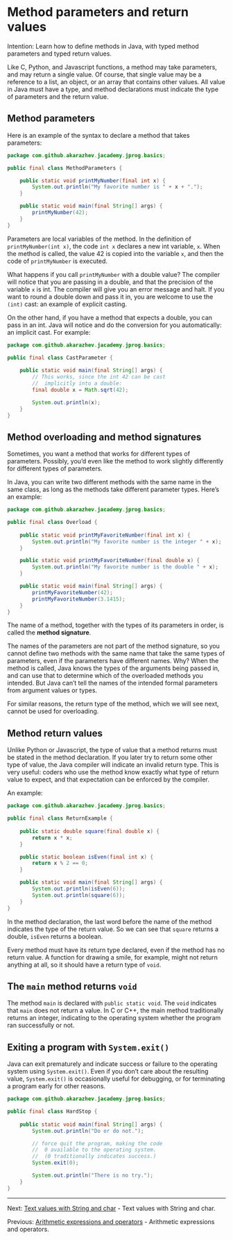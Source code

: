 # Method parameters and return values

Intention: Learn how to define methods in Java, with typed method parameters and typed return values.

Like C, Python, and Javascript functions, a method may take parameters, and may return a single value. Of course, 
that single value may be a reference to a list, an object, or an array that contains other values. 
All value in Java must have a type, and method declarations must indicate the type of parameters and the return value.

## Method parameters

Here is an example of the syntax to declare a method that takes parameters:

```java
package com.github.akarazhev.jacademy.jprog.basics;

public final class MethodParameters {

    public static void printMyNumber(final int x) {
        System.out.println("My favorite number is " + x + ".");
    }

    public static void main(final String[] args) {
        printMyNumber(42);
    }
}
```

Parameters are local variables of the method. In the definition of `printMyNumber(int x)`, the code `int x` declares 
a new int variable, `x`. When the method is called, the value 42 is copied into the variable `x`, and then the code of 
`printMyNumber` is executed.

What happens if you call `printMyNumber` with a double value? The compiler will notice that you are passing in a double, 
and that the precision of the variable `x` is int. The compiler will give you an error message and halt. 
If you want to round a double down and pass it in, you are welcome to use the `(int)` cast: an example of explicit casting.

On the other hand, if you have a method that expects a double, you can pass in an int. Java will notice and do the 
conversion for you automatically: an implicit cast. For example:

```java
package com.github.akarazhev.jacademy.jprog.basics;

public final class CastParameter {
    
    public static void main(final String[] args) {
        // This works, since the int 42 can be cast
        //  implicitly into a double:
        final double x = Math.sqrt(42);

        System.out.println(x);
    }
}
```

## Method overloading and method signatures

Sometimes, you want a method that works for different types of parameters. Possibly, you’d even like the method 
to work slightly differently for different types of parameters.

In Java, you can write two different methods with the same name in the same class, as long as the methods take different 
parameter types. Here’s an example:

```java
package com.github.akarazhev.jacademy.jprog.basics;

public final class Overload {
    
    public static void printMyFavoriteNumber(final int x) {
        System.out.println("My favorite number is the integer " + x);
    }

    public static void printMyFavoriteNumber(final double x) {
        System.out.println("My favorite number is the double " + x);
    }

    public static void main(final String[] args) {
        printMyFavoriteNumber(42);
        printMyFavoriteNumber(3.1415);
    }
}
```

The name of a method, together with the types of its parameters in order, is called the <b>method signature</b>.

The names of the parameters are not part of the method signature, so you cannot define two methods with the same name 
that take the same types of parameters, even if the parameters have different names. Why? 
When the method is called, Java knows the types of the arguments being passed in, and can use that to determine which of 
the overloaded methods you intended. But Java can’t tell the names of the intended formal parameters from argument 
values or types.

For similar reasons, the return type of the method, which we will see next, cannot be used for overloading.

## Method return values

Unlike Python or Javascript, the type of value that a method returns must be stated in the method declaration. 
If you later try to return some other type of value, the Java compiler will indicate an invalid return type. 
This is very useful: coders who use the method know exactly what type of return value to expect, and that 
expectation can be enforced by the compiler.

An example:

```java
package com.github.akarazhev.jacademy.jprog.basics;

public final class ReturnExample {
    
    public static double square(final double x) {
        return x * x;
    }

    public static boolean isEven(final int x) {
        return x % 2 == 0;
    }

    public static void main(final String[] args) {
        System.out.println(isEven(6));
        System.out.println(square(6));
    }
}
```

In the method declaration, the last word before the name of the method indicates the type of the return value. 
So we can see that `square` returns a double, `isEven` returns a boolean.

Every method must have its return type declared, even if the method has no return value. A function for drawing a smile, 
for example, might not return anything at all, so it should have a return type of `void`.

## The `main` method returns `void`

The method `main` is declared with `public static void`. The `void` indicates that `main` does not return a value. 
In C or C++, the main method traditionally returns an integer, indicating to the operating system whether the program 
ran successfully or not.

## Exiting a program with `System.exit()`

Java can exit prematurely and indicate success or failure to the operating system using `System.exit()`. 
Even if you don’t care about the resulting value, `System.exit()` is occasionally useful for debugging, or 
for terminating a program early for other reasons.

```java
package com.github.akarazhev.jacademy.jprog.basics;

public final class HardStop {
    
    public static void main(final String[] args) {
        System.out.println("Do or do not.");

        // force quit the program, making the code
        //  0 available to the operating system.
        //  (0 traditionally indicates success.)
        System.exit(0);

        System.out.println("There is no try.");
    }
}
```

<hr>

Next: [Text values with String and char](string-chart.md "Text values with String and char") -
Text values with String and char.

Previous: [Arithmetic expressions and operators](arithmetic-exp-op.md "Arithmetic expressions and operators") -
Arithmetic expressions and operators.
